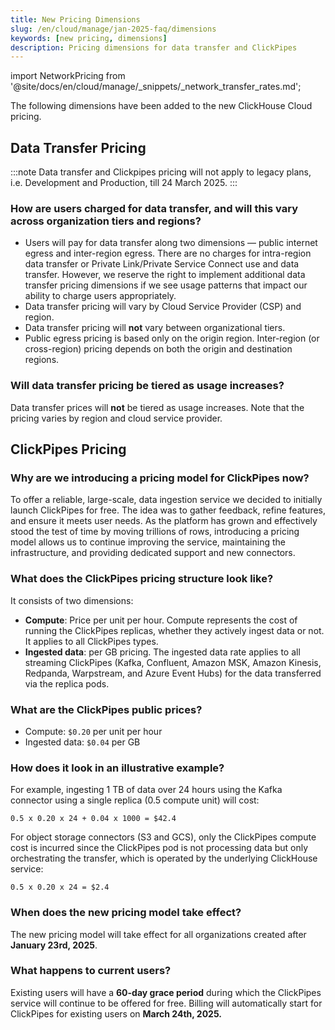 ```yaml
---
title: New Pricing Dimensions
slug: /en/cloud/manage/jan-2025-faq/dimensions
keywords: [new pricing, dimensions]
description: Pricing dimensions for data transfer and ClickPipes
---
```


import NetworkPricing from '@site/docs/en/cloud/manage/_snippets/_network_transfer_rates.md';


The following dimensions have been added to the new ClickHouse Cloud pricing.

## Data Transfer Pricing

:::note
Data transfer and Clickpipes pricing will not apply to legacy plans, i.e. Development and Production, till 24 March 2025.
:::

### How are users charged for data transfer, and will this vary across organization tiers and regions?

- Users will pay for data transfer along two dimensions — public internet egress and inter-region egress. There are no charges for intra-region data transfer or Private Link/Private Service Connect use and data transfer. However, we reserve the right to implement additional data transfer pricing dimensions if we see usage patterns that impact our ability to charge users appropriately.
- Data transfer pricing will vary by Cloud Service Provider (CSP) and region.
- Data transfer pricing will **not** vary between organizational tiers.
- Public egress pricing is based only on the origin region. Inter-region (or cross-region) pricing depends on both the origin and destination regions.

<NetworkPricing/>

### Will data transfer pricing be tiered as usage increases?

Data transfer prices will **not** be tiered as usage increases. Note that the pricing varies by region and cloud service provider.

## ClickPipes Pricing

### Why are we introducing a pricing model for ClickPipes now?

To offer a reliable, large-scale, data ingestion service we decided to initially launch ClickPipes for free. The idea was to gather feedback, refine features, and ensure it meets user needs. As the platform has grown and effectively stood the test of time by moving trillions of rows, introducing a pricing model allows us to continue improving the service, maintaining the infrastructure, and providing dedicated support and new connectors.

### What does the ClickPipes pricing structure look like?

It consists of two dimensions:

* **Compute**: Price per unit per hour. Compute represents the cost of running the ClickPipes replicas, whether they actively ingest data or not. It applies to all ClickPipes types.
* **Ingested data**: per GB pricing. The ingested data rate applies to all streaming ClickPipes (Kafka, Confluent, Amazon MSK, Amazon Kinesis, Redpanda, Warpstream, and Azure Event Hubs) for the data transferred via the replica pods.

### What are the ClickPipes public prices?

- Compute: `$0.20` per unit per hour
- Ingested data: `$0.04` per GB

### How does it look in an illustrative example?

For example, ingesting 1 TB of data over 24 hours using the Kafka connector using a single replica (0.5 compute unit) will cost:

`0.5 x 0.20 x 24 + 0.04 x 1000 = $42.4`

For object storage connectors (S3 and GCS), only the ClickPipes compute cost is incurred since the ClickPipes pod is not processing data but only orchestrating the transfer, which is operated by the underlying ClickHouse service: 

`0.5 x 0.20 x 24 = $2.4`

### When does the new pricing model take effect?

The new pricing model will take effect for all organizations created after **January 23rd, 2025**.

### What happens to current users?

Existing users will have a **60-day grace period** during which the ClickPipes service will continue to be offered for free. Billing will automatically start for ClickPipes for existing users on **March 24th, 2025.**
